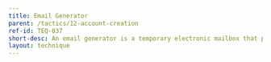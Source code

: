 ```yaml
---
title: Email Generator
parent: /tactics/12-account-creation
ref-id: TEQ-037
short-desc: An email generator is a temporary electronic mailbox that provides an adversary the ability to send and receive messages. This allows the adversary to conceal their true identity and contact details, impersonate others, bypass blocks placed on specific emails, and to bypass restrictions based around limiting activities on a site by email address.
layout: technique
---
```

